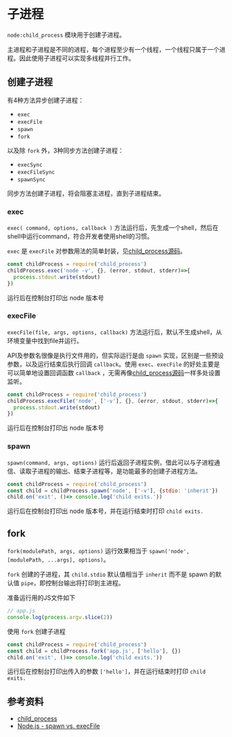 # 子进程
`node:child_process` 模块用于创建子进程。

主进程和子进程是不同的进程，每个进程至少有一个线程，一个线程只属于一个进程。因此使用子进程可以实现多线程并行工作。

## 创建子进程

有4种方法异步创建子进程：
- `exec`
- `execFile`
- `spawn`
- `fork`

以及除 `fork` 外，3种同步方法创建子进程：
- `execSync`
- `execFileSync`
- `spawnSync`

同步方法创建子进程，将会阻塞主进程，直到子进程结束。

### exec
`exec( command, options, callback )` 方法运行后，先生成一个shell，然后在shell中运行command，符合开发者使用shell的习惯。

`exec` 是 `execFile` 对参数用法的简单封装，见[child_process源码](https://github.com/nodejs/node/blob/a86c2caea9c329442bbbd8eeec6d5385b594b7ca/lib/child_process.js#L232)。

```js
const childProcess = require('child_process')
childProcess.exec('node -v', {}, (error, stdout, stderr)=>{
  process.stdout.write(stdout)
})
```
运行后在控制台打印出 node 版本号

### execFile
`execFile(file, args, options, callback)` 方法运行后，默认不生成shell，从环境变量中找到file并运行。

API及参数名很像是执行文件用的，但实际运行是由 `spawn` 实现，区别是一些预设参数，以及运行结束后执行回调 `callback`。使用 `exec`、`execFile` 的好处主要是可以简单地设置回调函数 `callback` ，无需再像[child_process源码](https://github.com/nodejs/node/blob/a86c2caea9c329442bbbd8eeec6d5385b594b7ca/lib/child_process.js#L351)一样多处设置监听。

```js
const childProcess = require('child_process')
childProcess.execFile('node', ['-v'], {}, (error, stdout, stderr)=>{
  process.stdout.write(stdout)
})
```
运行后在控制台打印出 node 版本号

### spawn

`spawn(command, args, options)` 运行后返回子进程实例，借此可以与子进程通信、读取子进程的输出、结束子进程等，是功能最多的创建子进程方法。 

```js
const childProcess = require('child_process')
const child = childProcess.spawn('node', ['-v'], {stdio: 'inherit'})
child.on('exit', ()=> console.log('child exits.'))
```
运行后在控制台打印出 node 版本号，并在运行结束时打印 `child exits.`

## fork
`fork(modulePath, args, options)` 运行效果相当于 `spawn('node', [modulePath, ...args], options)`。

`fork` 创建的子进程，其 `child.stdio` 默认值相当于 `inherit` 而不是 spawn 的默认值 `pipe`，即控制台输出将打印到主进程。

准备运行用的JS文件如下
```js
// app.js
console.log(process.argv.slice(2))
```
使用 `fork` 创建子进程
```js
const childProcess = require('child_process')
const child = childProcess.fork('app.js', ['hello'], {})
child.on('exit', ()=> console.log('child exits.'))
```
运行后在控制台打印出传入的参数 `['hello']`，并在运行结束时打印 `child exits.`

## 参考资料
- [child_process](https://nodejs.org/api/child_process.html)
- [Node.js - spawn vs. execFile](https://www.ericluwj.com/2015/11/25/nodejs-spawn-vs-execfile.html)